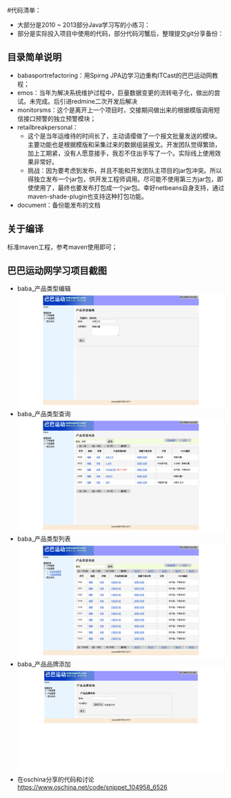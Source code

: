 #代码清单：

+ 大部分是2010 ~  2013部分Java学习写的小练习：
+ 部分是实际投入项目中使用的代码，部分代码河蟹后，整理提交git分享备份：

## 目录简单说明
+ babasportrefactoring：用Spirng JPA边学习边重构ITCast的巴巴运动网教程；
+ emos：当年为解决系统维护过程中，巨量数据变更的流转电子化，做出的尝试。未完成。后引进redmine二次开发后解决
+ monitorsms：这个是离开上一个项目时，交接期间做出来的根据模版调用短信接口预警的独立预警模块；
+ retailbreakpersonal：
    + 这个是当年运维待的时间长了，主动请缨做了一个报文批量发送的模块。主要功能也是根据模版和采集过来的数据组装报文。开发团队觉得繁琐，加上工期紧，没有人愿意接手，我忍不住出手写了一个。实际线上使用效果非常好。
    + 挑战：因为要考虑到发布，并且不能和开发团队主项目的jar包冲突。所以得独立发布一个jar包，供开发工程师调用。尽可能不使用第三方jar包，即使使用了，最终也要发布打包成一个jar包。幸好netbeans自身支持，通过 maven-shade-plugin也支持这种打包功能。
+ document：备份能发布的文档

## 关于编译

标准maven工程，参考maven使用即可；

## 巴巴运动网学习项目截图

+ baba_产品类型编辑![baba_产品类型编辑](document/screenshots/baba_产品类型编辑.png)
+ baba_产品类型查询![baba_产品类型查询](document/screenshots/baba_产品类型查询.png)
+ baba_产品类型列表![baba_产品类型列表](document/screenshots/baba_产品类型列表.png)
+ baba_产品品牌添加![baba_产品品牌添加](document/screenshots/baba_产品品牌添加.png)
+ 在oschina分享的代码和讨论 https://www.oschina.net/code/snippet_104958_6526

